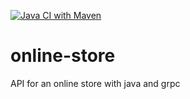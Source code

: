 [![Java CI with Maven](https://github.com/pintotomas/online-store/actions/workflows/main.yml/badge.svg)](https://github.com/pintotomas/online-store/actions/workflows/main.yml)
# online-store
API for an online store with java and grpc
